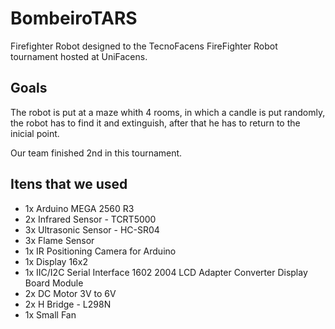 # BombeiroTARS
Firefighter Robot designed to the TecnoFacens FireFighter Robot tournament hosted at UniFacens.

## Goals
The robot is put at a maze whith 4 rooms, in which a candle is put randomly, the robot has to find it and extinguish, after that he has to return to the inicial point.

Our team finished 2nd in this tournament. 
## Itens that we used

- 1x Arduino MEGA 2560 R3
- 2x Infrared Sensor - TCRT5000
- 3x Ultrasonic Sensor - HC-SR04
- 3x Flame Sensor
- 1x IR Positioning Camera for Arduino
- 1x Display 16x2
- 1x IIC/I2C Serial Interface 1602 2004 LCD Adapter Converter Display Board Module
- 2x DC Motor 3V to 6V
- 2x H Bridge - L298N
- 1x Small Fan 
